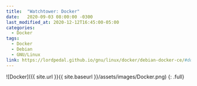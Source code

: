 ```yaml
---
title:  "Watchtower: Docker"
date:   2020-09-03 08:00:00 -0300
last_modified_at: 2020-12-12T16:45:00-05:00
categories:
  - Docker
tags:
  - Docker
  - Debian
  - GNU/Linux
link: https://lordpedal.github.io/gnu/linux/docker/debian-docker-ce/#docker-watchtower
---
```


![Docker]({{ site.url }}{{ site.baseurl }}/assets/images/Docker.png)
{: .full}
